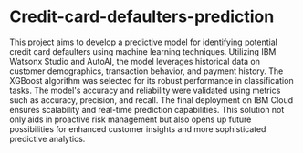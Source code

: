 # Credit-card-defaulters-prediction
This project aims to develop a predictive model for identifying potential credit card defaulters using machine learning techniques. Utilizing IBM Watsonx Studio and AutoAI, the model leverages historical data on customer demographics, transaction behavior, and payment history. The XGBoost algorithm was selected for its robust performance in classification tasks. The model's accuracy and reliability were validated using metrics such as accuracy, precision, and recall. The final deployment on IBM Cloud ensures scalability and real-time prediction capabilities. This solution not only aids in proactive risk management but also opens up future possibilities for enhanced customer insights and more sophisticated predictive analytics.
